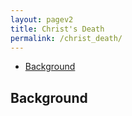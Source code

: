 ```yaml
---
layout: pagev2
title: Christ's Death
permalink: /christ_death/
---
```

- [Background](#background)

## Background

